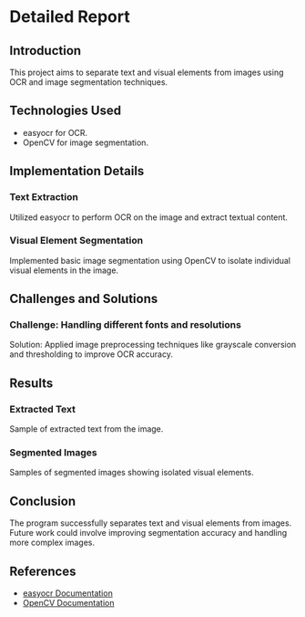 # Detailed Report

## Introduction
This project aims to separate text and visual elements from images using OCR and image segmentation techniques.

## Technologies Used
- easyocr for OCR.
- OpenCV for image segmentation.

## Implementation Details
### Text Extraction
Utilized easyocr to perform OCR on the image and extract textual content.

### Visual Element Segmentation
Implemented basic image segmentation using OpenCV to isolate individual visual elements in the image.

## Challenges and Solutions
### Challenge: Handling different fonts and resolutions
Solution: Applied image preprocessing techniques like grayscale conversion and thresholding to improve OCR accuracy.

## Results
### Extracted Text
Sample of extracted text from the image.

### Segmented Images
Samples of segmented images showing isolated visual elements.

## Conclusion
The program successfully separates text and visual elements from images. Future work could involve improving segmentation accuracy and handling more complex images.

## References
- [easyocr Documentation](https://github.com/JaidedAI/EasyOCR)
- [OpenCV Documentation](https://opencv.org/)
